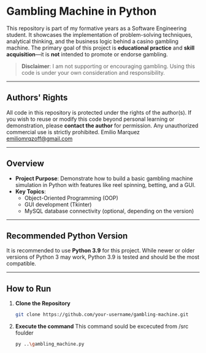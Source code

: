 # Gambling Machine in Python

This repository is part of my formative years as a Software Engineering student. It showcases the implementation of problem-solving techniques, analytical thinking, and the business logic behind a casino gambling machine. The primary goal of this project is **educational practice** and **skill acquisition**—it is **not** intended to promote or endorse gambling.

> **Disclaimer**: I am not supporting or encouraging gambling. Using this code is under your own consideration and responsibility.

---

## Authors' Rights

All code in this repository is protected under the rights of the author(s). If you wish to reuse or modify this code beyond personal learning or demonstration, please **contact the author** for permission. Any unauthorized commercial use is strictly prohibited.
Emilio Marquez <emiliomrqzoff@gmail.com>

---

## Overview

- **Project Purpose**: Demonstrate how to build a basic gambling machine simulation in Python with features like reel spinning, betting, and a GUI.
- **Key Topics**:  
  - Object-Oriented Programming (OOP)  
  - GUI development (Tkinter)  
  - MySQL database connectivity (optional, depending on the version)

---

## Recommended Python Version

It is recommended to use **Python 3.9** for this project. While newer or older versions of Python 3 may work, Python 3.9 is tested and should be the most compatible.

---

## How to Run

1. **Clone the Repository**  
   ```bash
   git clone https://github.com/your-username/gambling-machine.git
   
1. **Execute the command**
   This command sould be excecuted from /src foulder
   ```bash
   py ..\gambling_machine.py
